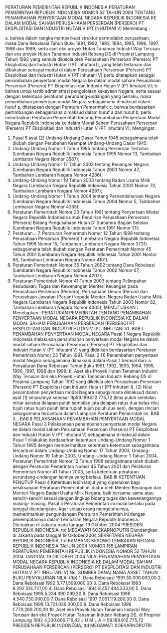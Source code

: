  PERATURAN PEMERINTAH REPUBLIK INDONESIA PERATURAN PEMERINTAH REPUBLIK INDONESIA NOMOR 52 TAHUN 2004 TENTANG PENAMBAHAN PENYERTAAN MODAL NEGARA REPUBLIK INDONESIA KE DALAM MODAL SAHAM PERUSAHAAN PERSEROAN (PERSERO) PT EKSPLOITASI DAN INDUSTRI HUTAN V (PT INHUTANI V)
Menimbang :

a. bahwa dalam rangka memperkuat struktur permodalan perusahaan, maka Dana Reboisasi Tahun Buku 1991, 1992, 1993, 1994, 1995, 1996, 1997, 1998 dan 1999, serta aset eks proyek Hutan Tanaman Industri Way Terusan dan eks proyek Hutan Tanaman Industri Rebang DS di Propinsi Lampung Tahun 1992 yang semula dikelola oleh Perusahaan Perseroan (Persero) PT Eksploitasi dan Industri Hutan I (PT Inhutani I), yang telah tertanam dan dibukukan sebagai modal di dalam Perusahaan Perseroan (Persero) PT Eksploitasi dan Industri Hutan V (PT Inhutani V) perlu ditetapkan sebagai penambahan penyertaan modal Negara ke dalam modal saham Perusahaan Perseroan (Persero) PT Eksploitasi dan Industri Hutan V (PT Inhutani V);
b. bahwa untuk tertib administrasi pengelolaan kekayaan Negara, serta sesuai dengan ketentuan peraturan perundang-undangan yang berlaku, maka penambahan penyertaan modal Negara sebagaimana dimaksud dalam huruf a, ditetapkan dengan Peraturan Pemerintah;
c. bahwa berdasarkan pertimbangan sebagaimana dimaksud dalam huruf a dan huruf b, perlu menetapkan Peraturan Pemerintah tentang Penambahan Penyertaan Modal Negara Republik Indonesia ke dalam Modal Saham Perusahaan Perseroan (Persero) PT Eksploitasi dan Industri Hutan V (PT Inhutani V);
Mengingat :

1. Pasal 5 ayat (2) Undang-Undang Dasar Tahun 1945 sebagaimana telah diubah dengan Perubahan Keempat Undang-Undang Dasar 1945;
2. Undang-Undang Nomor 1 Tahun 1995 tentang Perseroan Terbatas (Lembaran Negara Republik Indonesia Tahun 1995 Nomor 13, Tambahan Lembaran Negara Nomor 3587);
3. Undang-Undang Nomor 17 Tahun 2003 tentang Keuangan Negara (Lembaran Negara Republik Indonesia Tahun 2003 Nomor 47, Tambahan Lembaran Negara Nomor 4286);
4. Undang-Undang Nomor 19 Tahun 2003 tentang Badan Usaha Milik Negara (Lembaran Negara Republik Indonesia Tahun 2003 Nomor 70, Tambahan Lembaran Negara Nomor 4297);
5. Undang-Undang Nomor 1 Tahun 2004 tentang Perbendaharaan Negara (Lembaran Negara Republik Indonesia Tahun 2004 Nomor 5, Tambahan Lembaran Negara Nomor 4355);
6. Peraturan Pemerintah Nomor 23 Tahun 1991 tentang Penyertaan Modal Negara Republik Indonesia untuk Pendirian Perusahaan Perseroan (Persero) Bidang Pengusahaan Hutan Di Sumatera Bagian Selatan (Lembaran Negara Republik Indonesia Tahun 1991 Nomor 31);
7. Peraturan… 7. Peraturan Pemerintah Nomor 12 Tahun 1998 tentang Perusahaan Perseroan (Persero) (Lembaran Negara Republik Indonesia Tahun 1998 Nomor 15, Tambahan Lembaran Negara Nomor 3731) sebagaimana telah diubah dengan Peraturan Pemerintah Nomor 45 Tahun 2001 (Lembaran Negara Republik Indonesia Tahun 2001 Nomor 68, Tambahan Lembaran Negara Nomor 4101);
8. Peraturan Pemerintah Nomor 35 Tahun 2002 tentang Dana Reboisasi (Lembaran Negara Republik Indonesia Tahun 2002 Nomor 67, Tambahan Lembaran Negara Nomor 4207);
9. Peraturan Pemerintah Nomor 41 Tahun 2003 tentang Pelimpahan Kedudukan, Tugas dan Kewenangan Menteri Keuangan pada Perusahaan Perseroan (Persero), Perusahaan Umum (Perum) dan Perusahaan Jawatan (Perjan) kepada Menteri Negara Badan Usaha Milik Negara (Lembaran Negara Republik Indonesia Tahun 2003 Nomor 82, Tambahan Lembaran Negara Nomor 4305);
MEMUTUSKAN :
 Menetapkan : PERATURAN PEMERINTAH TENTANG PENAMBAHAN PENYERTAAN MODAL NEGARA REPUBLIK INDONESIA KE DALAM MODAL SAHAM PERUSAHAAN PERSEROAN (PERSERO) PT EKSPLOITASI DAN INDUSTRI HUTAN V (PT INHUTANI V).
BAB I PENAMBAHAN PENYERTAAN MODAL NEGARA
Pasal 1
Negara Republik Indonesia melakukan penambahan penyertaan modal Negara ke dalam modal saham Perusahaan Perseroan (Persero) PT Eksploitasi dan Industri Hutan V (PT Inhutani V) yang didirikan berdasarkan Peraturan Pemerintah Nomor 23 Tahun 1991.
Pasal 2
(1) Penambahan penyertaan modal Negara sebagaimana dimaksud dalam Pasal 1 berasal dari:
a. Penyaluran Dana Reboisasi Tahun Buku 1991, 1992, 1993, 1994, 1995, 1996, 1997, 1998 dan 1999;
b. Aset eks Proyek Hutan Tanaman Industri Way Terusan dan eks Proyek Hutan Tanaman Industri Rebang DS di Propinsi Lampung Tahun 1992 yang dikelola oleh Perusahaan Perseroan (Persero) PT Eksploitasi dan Industri Hutan I (PT Inhutani I).
(2) Nilai penambahan penyertaan modal Negara sebagaimana dimaksud dalam ayat (1) seluruhnya sebesar Rp59.189.812.775,72 (lima puluh sembilan miliar seratus delapan puluh sembilan juta delapan ratus dua belas ribu tujuh ratus tujuh puluh lima rupiah tujuh puluh dua sen), dengan rincian sebagaimana tercantum dalam Lampiran Peraturan Pemerintah ini. BAB II…
BAB II PELAKSANAAN PENAMBAHAN PENYERTAAN MODAL NEGARA
Pasal 3
Pelaksanaan penambahan penyertaan modal Negara ke dalam modal saham Perusahaan Perseroan (Persero) PT Eksploitasi dan Industri Hutan V (PT Inhutani V) sebagaimana dimaksud dalam Pasal 1 dilakukan berdasarkan ketentuan Undang-Undang Nomor 1 Tahun 1995 dengan memperhatikan ketentuan-ketentuan sebagaimana tercantum dalam Undang-Undang Nomor 17 Tahun 2003, Undang-Undang Nomor 19 Tahun 2003, Undang-Undang Nomor 1 Tahun 2004, Peraturan Pemerintah Nomor 12 Tahun 1998 sebagaimana telah diubah dengan Peraturan Pemerintah Nomor 45 Tahun 2001 dan Peraturan Pemerintah Nomor 41 Tahun 2003, serta ketentuan peraturan perundang-undangan lainnya yang berlaku.
BAB III KETENTUAN PENUTUP
Pasal 4
Ketentuan lebih lanjut yang diperlukan bagi pelaksanaan Peraturan Pemerintah ini diatur oleh Menteri Keuangan dan Menteri Negara Badan Usaha Milik Negara, baik bersama-sama atau sendiri-sendiri sesuai dengan lingkup bidang tugas dan kewenangannya masing- masing.
Pasal 5
Peraturan Pemerintah ini mulai berlaku pada tanggal diundangkan.
Agar setiap orang mengetahuinya, memerintahkan pengundangan Peraturan Pemerintah ini dengan penempatannya dalam Lembaran Negara Republik Indonesia. Ditetapkan di Jakarta pada tanggal 19 Oktober 2004 PRESIDEN REPUBLIK INDONESIA, ttd MEGAWATI SOEKARNOPUTRI Diundangkan di Jakarta pada tanggal 19 Oktober 2004 SEKRETARIS NEGARA REPUBLIK INDONESIA, ttd BAMBANG KESOWO LEMBARAN NEGARA REPUBLIK INDONESIA TAHUN 2004 NOMOR 155 LAMPIRAN PERATURAN PEMERINTAH REPUBLIK INDONESIA NOMOR 52 TAHUN 2004 TANGGAL 19 OKTOBER 2004 NILAI PENAMBAHAN PENYERTAAN MODAL NEGARA REPUBLIK INDONESIA KE DALAM MODAL SAHAM PERUSAHAAN PERSEROAN (PERSERO) PT EKSPLOITASI DAN INDUSTRI HUTAN V (PT INHUTANI V) No. SUMBER DANA/ NAMA ASSET TAHUN BUKU PENYALURAN NILAI (Rp) 1. Dana Reboisasi 1991 30.000.000,00 2. Dana Reboisasi 1992 5.771.599.000,00 3. Dana Reboisasi 1993 8.292.514.727,00 4. Dana Reboisasi 1994 8.457.484.333,00 5. Dana Reboisasi 1995 5.234.390.099,30 6. Dana Reboisasi 1996 4.540.730.000,00 7. Dana Reboisasi 1997 7.061.119.200,00 8. Dana Reboisasi 1998 13.701.039.000,00 9. Dana Reboisasi 1999 1.770.269.700,00 10. Aset eks Proyek Hutan Tanaman Industri Way Terusan dan eks Proyek Hutan Tanaman Industri Rebang DS, di Propinsi Lampung 1992 4.330.666.716,42 J U M L A H 59.189.812.775,72 PRESIDEN REPUBLIK INDONESIA, ttd MEGAWATI SOEKARNOPUTRI
